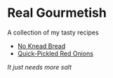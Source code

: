 # Real Gourmetish
A collection of my tasty recipes

* [No Knead Bread](recipes/No_Knead_Bread.md)
* [Quick-Pickled Red Onions](recipes/quick_pickled_red_onion.md)

*It just needs more salt*
